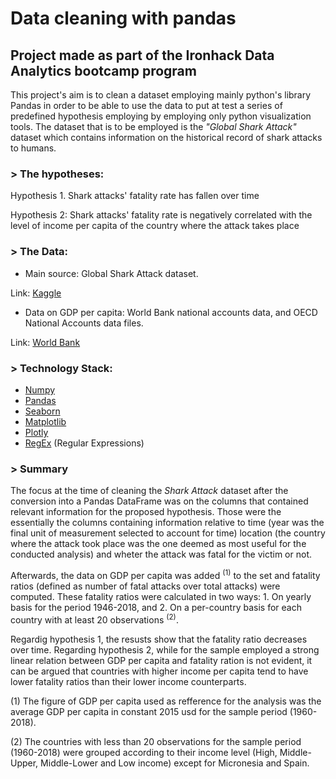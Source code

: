 # Data cleaning with pandas
## Project made as part of the Ironhack Data Analytics bootcamp program

This project's aim is to clean a dataset employing mainly python's library Pandas in order to be able to use the data to put at test a series of predefined hypothesis employing by employing only python visualization tools. The dataset that is to be employed is the *"Global Shark Attack"* dataset which contains information on the historical record of shark attacks to humans.

### > The hypotheses:

Hypothesis 1. Shark attacks' fatality rate has fallen over time

Hypothesis 2: Shark attacks' fatality rate is negatively correlated with the level of income per capita of the country where the attack takes place

### > The Data:

- Main source: Global Shark Attack dataset.

Link: [Kaggle](https://www.kaggle.com/teajay/global-shark-attacks)

- Data on GDP per capita: World Bank national accounts data, and OECD National Accounts data files.

Link: [World Bank](https://data.worldbank.org/indicator/NY.GDP.PCAP.KD)

### > Technology Stack:

- [Numpy](https://numpy.org/)
- [Pandas](https://pandas.pydata.org/)
- [Seaborn](https://seaborn.pydata.org/)
- [Matplotlib](https://matplotlib.org/)
- [Plotly](https://plotly.com/)
- [RegEx](https://docs.python.org/3/library/re.html) (Regular Expressions)

### > Summary

The focus at the time of cleaning the *Shark Attack* dataset after the conversion into a Pandas DataFrame was on the columns that contained relevant information for the proposed hypothesis. Those were the essentially the columns containing information relative to time (year was the final unit of measurement selected to account for time) location (the country where the attack took place was the one deemed as most useful for the conducted analysis) and wheter the attack was fatal for the victim or not. 

Afterwards, the data on GDP per capita was added <sup>(1)</sup> to the set  and fatality ratios (defined as number of fatal attacks over total attacks) were computed. These fatality ratios were calculated in two ways: 1. On  yearly basis for the period 1946-2018, and 2. On a per-country basis for each country with at least 20 observations <sup>(2)</sup>.

Regardig hypothesis 1, the resusts show that the fatality ratio decreases over time. Regarding hypothesis 2, while for the sample employed a strong linear relation between GDP per capita and fatality ration is not evident, it can be argued that countries with higher income per capita tend to have lower fatality ratios than their lower income counterparts.


(1) The figure of GDP per capita used as refference for the analysis was the average GDP per capita in constant 2015 usd for the sample period (1960-2018).

(2) The countries with less than 20 observations for the sample period (1960-2018) were grouped according to their income level (High, Middle-Upper, Middle-Lower and Low income) except for Micronesia and Spain.